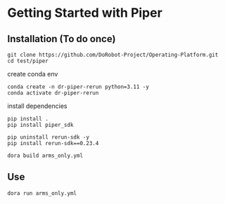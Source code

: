 # Getting Started with Piper

## Installation (To do once)

```
git clone https://github.com/DoRobot-Project/Operating-Platform.git
cd test/piper
```

create conda env
```
conda create -n dr-piper-rerun python=3.11 -y
conda activate dr-piper-rerun
```

install dependencies
```
pip install .
pip install piper_sdk
```

```
pip uninstall rerun-sdk -y
pip install rerun-sdk==0.23.4
```

```
dora build arms_only.yml
```

## Use

```
dora run arms_only.yml
```
